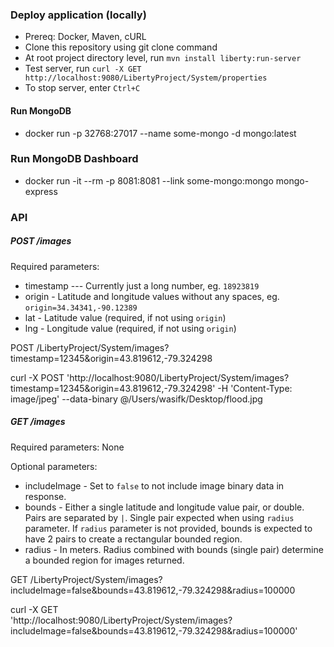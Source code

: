### Deploy application (locally)
- Prereq: Docker, Maven, cURL
- Clone this repository using git clone command
- At root project directory level, run `mvn install liberty:run-server`
- Test server, run `curl -X GET http://localhost:9080/LibertyProject/System/properties`
- To stop server, enter `Ctrl+C`

#### Run MongoDB
- docker run -p 32768:27017 --name some-mongo -d mongo:latest

### Run MongoDB Dashboard
- docker run -it --rm -p 8081:8081 --link some-mongo:mongo mongo-express

### API

##### POST /images
Required parameters: 
- timestamp --- Currently just a long number, eg. `18923819`
- origin - Latitude and longitude values without any spaces, eg. `origin=34.34341,-90.12389`
- lat - Latitude value (required, if not using `origin`)
- lng - Longitude value (required, if not using `origin`)

POST /LibertyProject/System/images?timestamp=12345&origin=43.819612,-79.324298

curl -X POST   'http://localhost:9080/LibertyProject/System/images?timestamp=12345&origin=43.819612,-79.324298'   -H 'Content-Type: image/jpeg'   --data-binary @/Users/wasifk/Desktop/flood.jpg

##### GET /images
Required parameters: None

Optional parameters:
- includeImage - Set to `false` to not include image binary data in response.
- bounds - Either a single latitude and longitude value pair, or double. Pairs are separated by `|`. Single pair expected when using `radius` parameter. If `radius` parameter is not provided, bounds is expected to have 2 pairs to create a rectangular bounded region.
- radius - In meters. Radius combined with bounds (single pair) determine a bounded region for images returned.

GET /LibertyProject/System/images?includeImage=false&bounds=43.819612,-79.324298&radius=100000

curl -X GET \
  'http://localhost:9080/LibertyProject/System/images?includeImage=false&bounds=43.819612,-79.324298&radius=100000'

